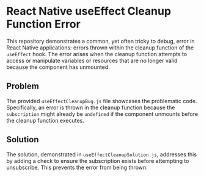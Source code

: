 # React Native useEffect Cleanup Function Error

This repository demonstrates a common, yet often tricky to debug, error in React Native applications: errors thrown within the cleanup function of the `useEffect` hook.  The error arises when the cleanup function attempts to access or manipulate variables or resources that are no longer valid because the component has unmounted.

## Problem

The provided `useEffectCleanupBug.js` file showcases the problematic code.  Specifically, an error is thrown in the cleanup function because the `subscription` might already be `undefined` if the component unmounts before the cleanup function executes.

## Solution

The solution, demonstrated in `useEffectCleanupSolution.js`, addresses this by adding a check to ensure the subscription exists before attempting to unsubscribe. This prevents the error from being thrown.